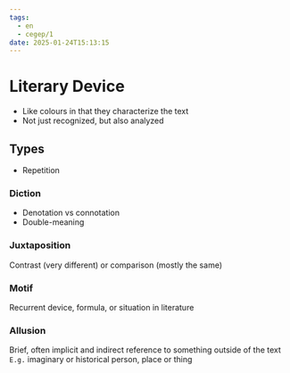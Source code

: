 ```yaml
---
tags:
  - en
  - cegep/1
date: 2025-01-24T15:13:15
---
```


# Literary Device

- Like colours in that they characterize the text
- Not just recognized, but also analyzed

## Types

- Repetition

### Diction

- Denotation vs connotation
- Double-meaning

### Juxtaposition

Contrast (very different) or comparison (mostly the same)

### Motif

Recurrent device, formula, or situation in literature

### Allusion

Brief, often implicit and indirect reference to something outside of the text
`E.g.` imaginary or historical person, place or thing
